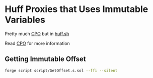 # Huff Proxies that Uses Immutable Variables

Pretty much [CPO](https://github.com/libevm/cpo) but in [huff.sh](https://huff.sh/)

Read [CPO](https://github.com/libevm/cpo) for more information

## Getting Immutable Offset

```bash
forge script script/GetOffset.s.sol --ffi --silent
```